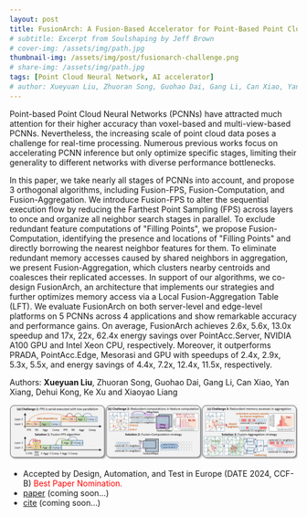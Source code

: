```yaml
---
layout: post
title: FusionArch: A Fusion-Based Accelerator for Point-Based Point Cloud Neural Networks
# subtitle: Excerpt from Soulshaping by Jeff Brown
# cover-img: /assets/img/path.jpg
thumbnail-img: /assets/img/post/fusionarch-challenge.png
# share-img: /assets/img/path.jpg
tags: [Point Cloud Neural Network, AI accelerator]
# author: Xueyuan Liu, Zhuoran Song, Guohao Dai, Gang Li, Can Xiao, Yan Xiang, Dehui Kong, Ke Xu and Xiaoyao Liang
---
```


Point-based Point Cloud Neural Networks (PCNNs) have attracted much attention for their higher accuracy than voxel-based and multi-view-based PCNNs. Nevertheless, the increasing scale of point cloud data poses a challenge for real-time processing. Numerous previous works focus on accelerating PCNN inference but only optimize specific stages, limiting their generality to different networks with diverse performance bottlenecks. 

In this paper, we take nearly all stages of PCNNs into account, and propose 3 orthogonal algorithms, including Fusion-FPS, Fusion-Computation, and Fusion-Aggregation. We introduce Fusion-FPS to alter the sequential execution flow by reducing the Farthest Point Sampling (FPS) across layers to once and organize all neighbor search stages in parallel. To exclude redundant feature computations of "Filling Points", we propose Fusion-Computation, identifying the presence and locations of "Filling Points" and directly borrowing the nearest neighbor features for them. To eliminate redundant memory accesses caused by shared neighbors in aggregation, we present Fusion-Aggregation, which clusters nearby centroids and coalesces their replicated accesses. In support of our algorithms, we co-design FusionArch, an architecture that implements our strategies and further optimizes memory access via a Local Fusion-Aggregation Table (LFT). We evaluate FusionArch on both server-level and edge-level platforms on 5 PCNNs across 4 applications and show remarkable accuracy and performance gains. On average, FusionArch achieves 2.6x, 5.6x, 13.0x speedup and 17x, 22x, 62.4x energy savings over PointAcc.Server, NVIDIA A100 GPU and Intel Xeon CPU, respectively. Moreover, it outperforms PRADA, PointAcc.Edge, Mesorasi and GPU with speedups of 2.4x, 2.9x, 5.3x, 5.5x, and energy savings of 4.4x, 7.2x, 12.4x, 11.5x, respectively.

Authors: **Xueyuan Liu**, Zhuoran Song, Guohao Dai, Gang Li, Can Xiao, Yan Xiang, Dehui Kong, Ke Xu and Xiaoyao Liang


![fusionarch](/assets/img/post/fusionarch-challenge.png)

* Accepted by Design, Automation, and Test in Europe (DATE 2024, CCF-B) <font color=red>Best Paper Nomination.</font>
* [paper]() (coming soon...)
* [cite]() (coming soon...)